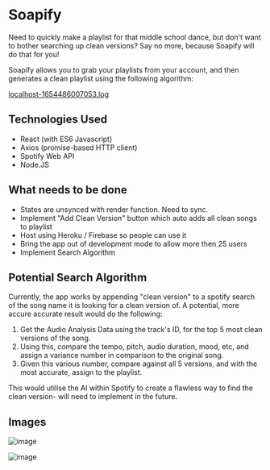 # Soapify

Need to quickly make a playlist for that middle school dance, but don't want to bother searching up clean versions? Say no more, because Soapify will do that for you! 

Soapify allows you to grab your playlists from your account, and then generates a clean playlist using the following algorithm:

[localhost-1654486007053.log](https://github.com/darryltanzil/soapify/files/8842303/localhost-1654486007053.log)


## Technologies Used
* React (with ES6 Javascript)
* Axios (promise-based HTTP client)
* Spotify Web API
* Node.JS

## What needs to be done
* States are unsynced with render function. Need to sync.
* Implement "Add Clean Version" button which auto adds all clean songs to playlist
* Host using Heroku / Firebase so people can use it
* Bring the app out of development mode to allow more then 25 users
* Implement Search Algorithm

## Potential Search Algorithm
Currently, the app works by appending "clean version" to a spotify search of the song name it is looking for a clean version of. A potential, more accure accurate result would do the following:

1. Get the Audio Analysis Data using the track's ID, for the top 5 most clean versions of the song.
2. Using this, compare the tempo, pitch, audio duration, mood, etc, and assign a variance number in comparison to the original song.
3. Given this various number, compare against all 5 versions, and with the most accurate, assign to the playlist.

This would utilise the AI within Spotify to create a flawless way to find the clean version- will need to implement in the future.

## Images
![image](https://user-images.githubusercontent.com/5387769/170523265-0e4aa3ad-abbe-4029-8c4f-35a687ccbd64.png)

![image](https://user-images.githubusercontent.com/5387769/170523350-c940f164-4c99-4eba-8149-8eb332f577c0.png)


